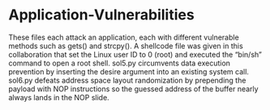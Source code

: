 # Application-Vulnerabilities

These files each attack an application, each with different vulnerable methods such as gets() and strcpy(). A shellcode file was given in this collaboration that set the Linux user ID to 0 (root) and executed the “bin/sh” command to open a root shell. sol5.py circumvents data execution prevention by inserting the desire argument into an existing system call. sol6.py defeats address space layout randomization by prepending the payload with NOP instructions so the guessed address of the buffer nearly always lands in the NOP slide.
